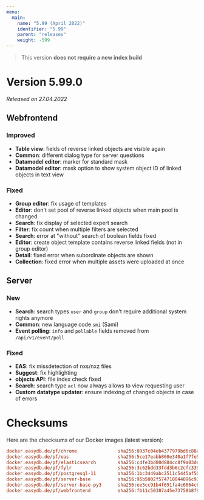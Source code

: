 ```yaml
---
menu:
  main:
    name: "5.99 (April 2022)"
    identifier: "5.99"
    parent: "releases"
    weight: -599
---
```


> This version **does not require a new index build**

# Version 5.99.0

*Released on 27.04.2022*

## Webfrontend

### Improved

* **Table view**: fields of reverse linked objects are visible again
* **Common**: different dialog type for server questions
* **Datamodel editor**: marker for standard mask
* **Datamodel editor**: mask option to show system object ID of linked objects in text view

### Fixed

* **Group editor**: fix usage of templates
* **Editor**: don't set pool of reverse linked objects when main pool is changed
* **Search**: fix display of selected expert search
* **Filter**: fix count when multiple filters are selected
* **Search**: error at "without" search of boolean fields fixed
* **Editor**: create object template contains reverse linked fields (not in group editor)
* **Detail**: fixed error when subordinate objects are shown
* **Collection**: fixed error when multiple assets were uploaded at once

## Server

### New

* **Search**: search types `user` and `group` don't require additional system rights anymore
* **Common**: new language code `smi` (Sami)
* **Event polling**: `info` and `pollable` fields removed from `/api/v1/event/poll`

### Fixed

* **EAS**: fix missdetection of nxs/nxz files
* **Suggest**: fix highlighting
* **objects API**: file index check fixed
* **Search**: search type `acl` now always allows to view requesting user
* **Custom datatype updater**: ensure indexing of changed objects in case of errors

# Checksums

Here are the checksums of our Docker images (latest version): 

```ini
docker.easydb.de/pf/chrome               sha256:0937c04eb4377979bd6c88a53c8031677335b8dd00e5a374465f335b01410e3d
docker.easydb.de/pf/eas                  sha256:5ce17eabb860e340a1f7fe5fb3a9c5cc988ebd8916f4a794dd1ef160bcbd03e0
docker.easydb.de/pf/elasticsearch        sha256:c4fe3bd00d884cc8f9a03dedb924a18c65218a16f04b141cdcb0e1a39d699492
docker.easydb.de/pf/fylr                 sha256:3c62bdd33fdd3b6c2cfc339baf817ca989058eb4c2bc1401f2ecd9667c00734d
docker.easydb.de/pf/postgresql-11        sha256:1bc3449abc2511c5445af5088f4bb15f6f8baa05feb53aba9304aa1929f784ad
docker.easydb.de/pf/server-base          sha256:95b5002f574710844096c935507113b1bbd0b5e6115c3bdc12bfa0518ef6f9c2
docker.easydb.de/pf/server-base-py3      sha256:ee5cc91b4f691fa4c6664cb96f13e80c802d44c213866e9e134ec6db9f74bb65
docker.easydb.de/pf/webfrontend          sha256:fb11c50387a45e73758b8f9b65758b23cb2efea0ea2984dee06c2ab88bd09ed7
```
